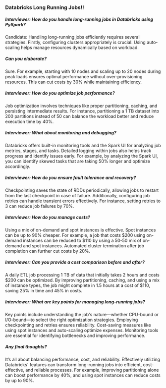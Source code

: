 ### Databricks Long Running Jobs!!

##### Interviewer: How do you handle long-running jobs in Databricks using PySpark?

Candidate: Handling long-running jobs efficiently requires several strategies. Firstly, configuring clusters appropriately is crucial. Using auto-scaling helps manage resources dynamically based on workload.

##### Can you elaborate?

Sure. For example, starting with 10 nodes and scaling up to 20 nodes during peak loads ensures optimal performance without over-provisioning resources. This can cut costs by 30% while maintaining efficiency.

##### Interviewer: How do you optimize job performance?

Job optimization involves techniques like proper partitioning, caching, and persisting intermediate results. For instance, partitioning a 1 TB dataset into 200 partitions instead of 50 can balance the workload better and reduce execution time by 40%.

##### Interviewer: What about monitoring and debugging?

Databricks offers built-in monitoring tools and the Spark UI for analyzing job metrics, stages, and tasks. Detailed logging within jobs also helps track progress and identify issues early. For example, by analyzing the Spark UI, you can identify skewed tasks that are taking 50% longer and optimize accordingly.

##### Interviewer: How do you ensure fault tolerance and recovery?

Checkpointing saves the state of RDDs periodically, allowing jobs to restart from the last checkpoint in case of failure. Additionally, configuring job retries can handle transient errors effectively. For instance, setting retries to 3 can reduce job failures by 70%.

##### Interviewer: How do you manage costs?

Using a mix of on-demand and spot instances is effective. Spot instances can be up to 90% cheaper. For example, a job that costs $200 using on-demand instances can be reduced to $110 by using a 50-50 mix of on-demand and spot instances. Automated cluster termination after job completion can further cut costs by 20%.

##### Interviewer: Can you provide a cost comparison before and after?

A daily ETL job processing 1 TB of data that initially takes 2 hours and costs $200 can be optimized. By improving partitioning, caching, and using a mix of instance types, the job might complete in 1.5 hours at a cost of $110, saving 25% in time and 45% in costs.

##### Interviewer: What are key points for managing long-running jobs?

Key points include understanding the job's nature—whether CPU-bound or I/O-bound—to select the right optimization strategies. Employing checkpointing and retries ensures reliability. Cost-saving measures like using spot instances and auto-scaling optimize expenses. Monitoring tools are essential for identifying bottlenecks and improving performance.

##### Any final thoughts?

It’s all about balancing performance, cost, and reliability. Effectively utilizing Databricks' features can transform long-running jobs into efficient, cost-effective, and reliable processes. For example, improving partitioning alone can boost performance by 40%, and using spot instances can reduce costs by up to 90%.
